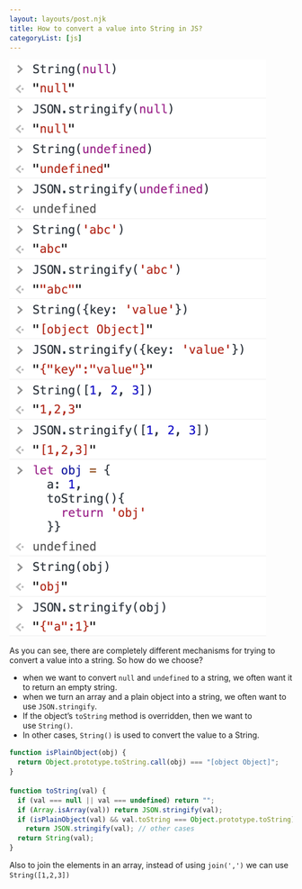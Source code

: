 ```yaml
---
layout: layouts/post.njk
title: How to convert a value into String in JS?
categoryList: [js]
---
```


![Convert value to string](/images/uploads/String.png)

As you can see, there are completely different mechanisms for trying to convert a value into a string. So how do we choose?

- when we want to convert `null` and `undefined` to a string, we often want it to return an empty string.
- when we turn an array and a plain object into a string, we often want to use `JSON.stringify`.
- If the object’s `toString` method is overridden, then we want to use `String()`.
- In other cases, `String()` is used to convert the value to a String.

```jsx
function isPlainObject(obj) {
  return Object.prototype.toString.call(obj) === "[object Object]";
}

function toString(val) {
  if (val === null || val === undefined) return "";
  if (Array.isArray(val)) return JSON.stringify(val);
  if (isPlainObject(val) && val.toString === Object.prototype.toString)
    return JSON.stringify(val); // other cases
  return String(val);
}
```

Also to join the elements in an array, instead of using `join(',')` we can use `String([1,2,3])`
